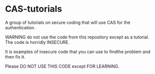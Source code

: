 # CAS-tutorials
A group of tutorials on secure coding that will use CAS for the authentication.

WARNING do not use the code from this repository except as a tutorial.  
The code is horridly INSECURE.

It is examples of insecure code that you can use to findthe problem and then fix it.

Please DO NOT USE THIS CODE except FOR LEARNING.
